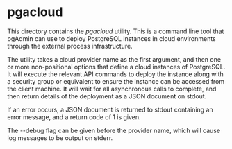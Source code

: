 # pgacloud

This directory contains the *pgacloud* utility. This is a command line tool that
pgAdmin can use to deploy PostgreSQL instances in cloud environments through the
external process infrastructure. 

The utility takes a cloud provider name as the first argument, and then one or 
more non-positional options that define a cloud instances of PostgreSQL. It will
execute the relevant API commands to deploy the instance along with a security
group or equivalent to ensure the instance can be accessed from the client 
machine. It will wait for all asynchronous calls to complete, and then return 
details of the deployment as a JSON document on stdout.

If an error occurs, a JSON document is returned to stdout containing an error
message, and a return code of 1 is given.

The --debug flag can be given before the provider name, which will cause 
log messages to be output on stderr.

